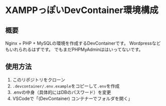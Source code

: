 # XAMPPっぽいDevContainer環境構成

## 概要

Nginx + PHP + MySQLの環境を作成するDevContainerです。
Wordpressなどもいれられるはずです。
でもまだPHPMyAdminははいってないです。

## 使用方法

1. このリポジトリをクローン
2. `.devcontainer/.env.example`をコピーして`.env`を作成
3. .envの中身（具体的にはDBのパスワード）を変更
4. VSCodeで「(DevContainer) コンテナーでフォルダを開く」


